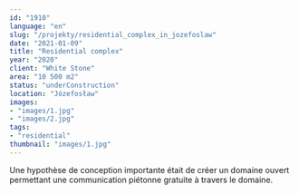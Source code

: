 ```yaml
---
id: "1910"
language: "en"
slug: "/projekty/residential_complex_in_jozefoslaw"
date: "2021-01-09"
title: "Residential complex"
year: "2020"
client: "White Stone"
area: "10 500 m2"
status: "underConstruction"
location: "Józefosław"
images:
- "images/1.jpg"
- "images/2.jpg"
tags:
- "residential"
thumbnail: "images/1.jpg"
---
```

Une hypothèse de conception importante était de créer un domaine ouvert permettant une communication piétonne gratuite à travers le domaine.

